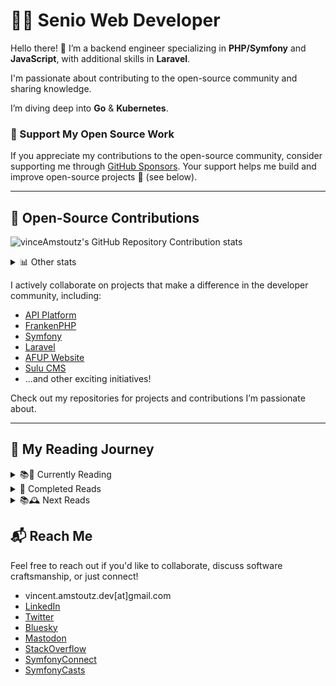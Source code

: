 # 👨‍💻 Senio Web Developer  

Hello there! 👋 I’m a backend engineer specializing in **PHP/Symfony** and **JavaScript**, with additional skills in **Laravel**. 

I'm passionate about contributing to the open-source community and sharing knowledge.

I’m diving deep into **Go** & **Kubernetes**.

### 🙌 Support My Open Source Work

If you appreciate my contributions to the open-source community, consider supporting me through [GitHub Sponsors](https://github.com/sponsors/vinceAmstoutz). 
Your support helps me build and improve open-source projects 🙏 (see below).

---

## 🚀 Open-Source Contributions  

![vinceAmstoutz's GitHub Repository Contribution stats](https://github-contributor-stats.vercel.app/api?username=vinceAmstoutz)

<details>
<summary>📊 Other stats</summary>

![vinceAmstoutz's Streak](https://github-readme-streak-stats.herokuapp.com/?user=vinceAmstoutz&theme=graywhite&hide_border=true)

</details>

I actively collaborate on projects that make a difference in the developer community, including:  
- [API Platform](https://api-platform.com/)
- [FrankenPHP](https://frankenphp.dev/)
- [Symfony](https://symfony.com/)
- [Laravel](https://laravel.com)
- [AFUP Website](https://afup.org/home)
- [Sulu CMS](https://sulu.io/)  
- ...and other exciting initiatives!

Check out my repositories for projects and contributions I’m passionate about.  

---

## 📖 My Reading Journey  

<details>
<summary>📚📶 Currently Reading</summary>

- **Clean Code: A Handbook of Agile Software Craftsmanship**  
  _By Robert C. Martin_

</details>

<details>
<summary>🏁 Completed Reads</summary>

- **Software Craft: TDD, Clean Code & Other Essential Practices**  
  _By C. Martaire, A. Thiéfaine, D. Bartaguiz, F. Hiegel & H. Fakiih_  
- **Clean Code in PHP**  
  _By Carsten Windler & Alexandre Daubois_  
- **Rector: The Power of Automated Refactoring**  
  _By Matthias Noback & Tomas Votruba_  
- **Dive Into Design Patterns**  
  _By Refactoring Guru_  
- **Dive Into Refactoring**  
  _By Refactoring Guru_  
- **Living Documentation: Continuous Knowledge Sharing by Design**  
  _By Cyrille Martaire_  
- **Sprint: How to Solve Big Problems and Test New Ideas in Just Five Days**  
  _By Jake Knapp, John Zeratsky & Braden Kowitz_  
- **The Mom Test**  
  _By Rob Fitzpatrick_  

</details>

<details>
<summary>📚🕰️ Next Reads</summary>

- **100 Go Mistakes and How to Avoid Them**  
_By Teiva Harsanyi_  
- **Event-Driven Architecture in Golang**  
  _By Michael Stack_  
- **Unit Testing: Principles, Practices, and Patterns**  
  _By Vladimir Khorikov_
- **NoEstimates: How To Measure Project Progress Without Estimating**  
  _By Vasco Duarte_  
- **Test-Driven Development by Example**  
  _By Kent Beck_  
- **Implementing Domain-Driven Design**  
  _By Vaughn Vernon & Eric Evans_  
- **Refactoring to Patterns**  
  _By Joshua Kerievsky_  
- **Refactoring: Improving the Design of Existing Code**  
  _By Martin Fowler_  
- **Growing Object-Oriented Software, Guided by Tests**  
  _By Steve Freeman & Nat Pryce_  
- **Domain-Driven Design: Tackling Complexity in the Heart of Software**  
  _By Eric Evans_  
- **Design Patterns: Elements of Reusable Object-Oriented Software**  
  _By Erich Gamma, Richard Helm & Ralph Johnson_  
- **Functional Programming in Scala, Second Edition**  
  _By Michaal Pilquist, Paul Chiusano & Runar Bjarnasson_  
- **Functional & Reactive Domain Modeling**  
  _By Jonas Bonér_  
- **Modern C++ Programming with Test-Driven Development**  
  _By Jeff Langr_  
- **Asynchronous Programming in Rust**  
  _By Carl Frederik Samson_  
- **Microservices Patterns: With Examples in Java**  
  _By Chris Richardson_  
- **The Lean Startup**  
  _By Eric Ries_  

</details>


## 📬 Reach Me  

Feel free to reach out if you'd like to collaborate, discuss software craftsmanship, or just connect!  

  -    vincent.amstoutz.dev[at]gmail.com
  -    [LinkedIn](https://www.linkedin.com/in/vincent-amstoutz/)
  -    [Twitter](https://twitter.com/vinceAmstoutz)
  -    [Bluesky](https://bsky.app/profile/vinceamstoutz.bsky.social)
  -    [Mastodon](https://mastodon.online/@vinceAmstoutz@phpc.social)
  -    [StackOverflow](https://stackoverflow.com/users/14632769/vinceamstoutz)
  -    [SymfonyConnect](https://connect.symfony.com/profile/vincent_amstz)
  -    [SymfonyCasts](https://symfonycasts.com/u/vince-amstz)
